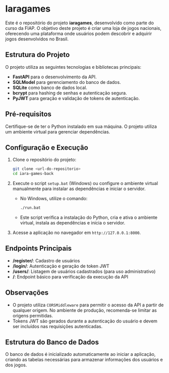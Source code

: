 # Iaragames

Este é o repositório do projeto **iaragames**, desenvolvido como parte do curso da FIAP. O objetivo deste projeto é criar uma loja de jogos nacionais, oferecendo uma plataforma onde usuários podem descobrir e adquirir jogos desenvolvidos no Brasil.

## Estrutura do Projeto

O projeto utiliza as seguintes tecnologias e bibliotecas principais:

- **FastAPI** para o desenvolvimento da API.
- **SQLModel** para gerenciamento do banco de dados.
- **SQLite** como banco de dados local.
- **bcrypt** para hashing de senhas e autenticação segura.
- **PyJWT** para geração e validação de tokens de autenticação.

## Pré-requisitos

Certifique-se de ter o Python instalado em sua máquina. O projeto utiliza um ambiente virtual para gerenciar dependências.

## Configuração e Execução

1. Clone o repositório do projeto:

   ```bash
   git clone <url-do-repositorio>
   cd iara-games-back
   ```

2. Execute o script `setup.bat` (Windows) ou configure o ambiente virtual manualmente para instalar as dependências e iniciar o servidor.

   - No Windows, utilize o comando:
     ```cmd
     ./run.bat
     ```
   - Este script verifica a instalação do Python, cria e ativa o ambiente virtual, instala as dependências e inicia o servidor.

3. Acesse a aplicação no navegador em `http://127.0.0.1:8000`.

## Endpoints Principais

- **/register/**: Cadastro de usuários
- **/login/**: Autenticação e geração de token JWT
- **/users/**: Listagem de usuários cadastrados (para uso administrativo)
- **/**: Endpoint básico para verificação da execução da API

## Observações

- O projeto utiliza `CORSMiddleware` para permitir o acesso da API a partir de qualquer origem. No ambiente de produção, recomenda-se limitar as origens permitidas.
- Tokens JWT são gerados durante a autenticação do usuário e devem ser incluídos nas requisições autenticadas.

## Estrutura do Banco de Dados

O banco de dados é inicializado automaticamente ao iniciar a aplicação, criando as tabelas necessárias para armazenar informações dos usuários e dos jogos.